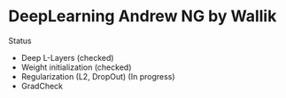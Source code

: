 # DeepLearning Andrew NG by Wallik

Status

- Deep L-Layers (checked)
- Weight initialization (checked)
- Regularization (L2, DropOut) (In progress)
- GradCheck